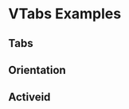 # VTabs Examples

## Tabs
<code-tab>
<template #example>
<TabsExample />
</template>
<template #code>

```vue
<!--@include: ./components/tabs/TabsExample.vue -->
```
</template>
</code-tab>

## Orientation
<code-tab>
<template #example>
<OrientationExample />
</template>
<template #code>

```vue
<!--@include: ./components/tabs/OrientationExample.vue -->
```
</template>
</code-tab>

## Activeid
<code-tab>
<template #example>
<ActiveidExample />
</template>
<template #code>

```vue
<!--@include: ./components/tabs/ActiveidExample.vue -->
```
</template>
</code-tab>

<script setup lang="ts">
import CodeTab from '../custom/CodeTab.vue';
import { defineClientComponent } from 'vitepress';

const TabsExample = defineClientComponent(() =>  import('./components/tabs/TabsExample.vue'));
const OrientationExample = defineClientComponent(() =>  import('./components/tabs/OrientationExample.vue'));
const ActiveidExample = defineClientComponent(() =>  import('./components/tabs/ActiveidExample.vue'));
</script>
